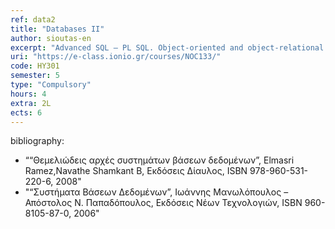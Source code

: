 ```yaml
---
ref: data2
title: "Databases II"
author: sioutas-en
excerpt: "Advanced SQL – PL SQL. Object-oriented and object-relational systems. File storage and Indexing (B-trees, B+ trees, Hashing, BitMap). Query processing and optimization. Transaction management and concurrency control. Recovery techniques. Parallel and distributed DBMSs. Spatio-Temporal and Multimedia DBMSs. Advanced topics."
uri: "https://e-class.ionio.gr/courses/NOC133/"
code: ΗΥ301 
semester: 5
type: "Compulsory"
hours: 4
extra: 2L
ects: 6
---
```



bibliography: 
  - ““Θεμελιώδεις αρχές συστημάτων βάσεων δεδομένων”, Elmasri Ramez,Navathe Shamkant B, Εκδόσεις Δίαυλος, ISBN 978-960-531-220-6, 2008"
  - "“Συστήματα Βάσεων Δεδομένων”, Ιωάννης Μανωλόπουλος – Απόστολος Ν. Παπαδόπουλος, Εκδόσεις Νέων Τεχνολογιών, ISBN 960-8105-87-0, 2006"


